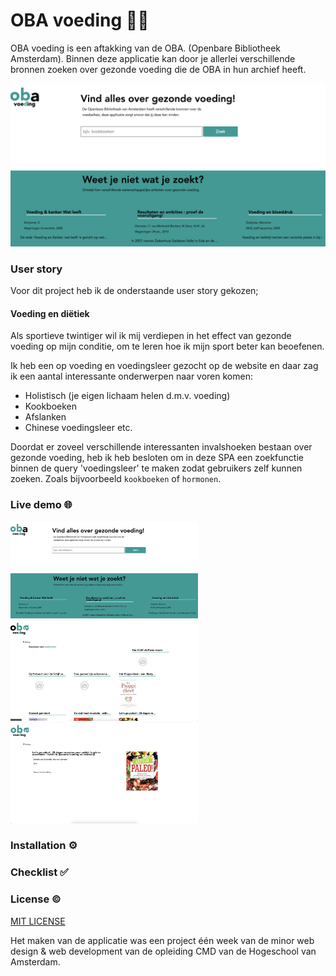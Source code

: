 # OBA voeding 🍓🥬
OBA voeding is een aftakking van de OBA. (Openbare Bibliotheek Amsterdam). Binnen deze applicatie kan door je allerlei verschillende bronnen zoeken over gezonde voeding die de OBA in hun archief heeft.  



<img src="img/landingspage.png" width="800px">

### User story
Voor dit project heb ik de onderstaande user story gekozen;
#### Voeding en diëtiek
Als sportieve twintiger wil ik mij verdiepen in het effect van gezonde voeding op mijn conditie, om te leren hoe ik mijn sport beter kan beoefenen.

Ik heb een op voeding en voedingsleer gezocht op de website en daar zag ik een aantal interessante onderwerpen naar voren komen:
* Holistisch (je eigen lichaam helen d.m.v. voeding)
* Kookboeken 
* Afslanken
* Chinese voedingsleer 
etc.

Doordat er zoveel verschillende interessanten invalshoeken bestaan over gezonde voeding, heb ik heb besloten om in deze SPA een zoekfunctie binnen de query 'voedingsleer' te maken zodat gebruikers zelf kunnen zoeken. Zoals bijvoorbeeld `kookboeken` of `hormonen`.


<!-- als gebruiker X wil ik graag Y zodat ik Z kan bereiken -->

<!-- Add a link to your live demo in Github Pages -->
### Live demo 🌐

<img src="img/landingspage.png" width="300px">
<img src="img/Screenshot 2022-03-18 at 11.31.44.png" width="300px">
<img src="img/Screenshot 2022-03-18 at 11.31.53.png" width="300px">



<!-- How about a section that describes how to install this project? 🤓 -->
### Installation ⚙️

<!-- ...but how does one use this project? What are its features 🤔 -->

<!-- Maybe a checklist of done stuff and stuff still on your wishlist? ✅ -->
### Checklist ✅

<!-- How about a license here? 📜 (or is it a licence?) 🤷 -->
### License ©
[MIT LICENSE ]()

Het maken van de applicatie was een project één week van de minor web design & web development van de opleiding CMD van de Hogeschool van Amsterdam.